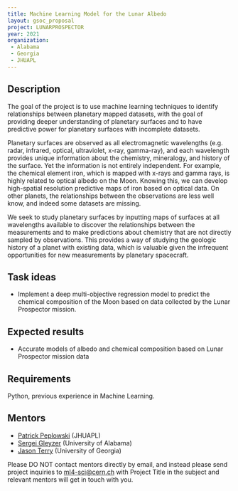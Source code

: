 ```yaml
---
title: Machine Learning Model for the Lunar Albedo
layout: gsoc_proposal
project: LUNARPROSPECTOR
year: 2021
organization:
 - Alabama
 - Georgia
 - JHUAPL
---
```


## Description

The goal of the project is to use machine learning techniques to identify relationships between planetary mapped datasets, with the goal of providing deeper understanding of planetary surfaces and to have predictive power for planetary surfaces with incomplete datasets.

Planetary surfaces are observed as all electromagnetic wavelengths (e.g. radar, infrared, optical, ultraviolet, x-ray, gamma-ray), and each wavelength provides unique information about the chemistry, mineralogy, and history of the surface. Yet the information is not entirely independent. For example, the chemical element iron, which is mapped with x-rays and gamma rays, is highly related to optical albedo on the Moon. Knowing this, we can develop high-spatial resolution predictive maps of iron based on optical data. On other planets, the relationships between the observations are less well know, and indeed some datasets are missing.

We seek to study planetary surfaces by inputting maps of surfaces at all wavelengths available to discover the relationships between the measurements and to make predictions about chemistry that are not directly sampled by observations. This provides a way of studying the geologic history of a planet with existing data, which is valuable given the infrequent opportunities for new measurements by planetary spacecraft.

## Task ideas
  * Implement a deep multi-objective regression model to predict the chemical composition of the Moon based on data collected by the Lunar Prospector mission.

## Expected results
  * Accurate models of albedo and chemical composition based on Lunar Prospector mission data
   
## Requirements 
Python, previous experience in Machine Learning. 


## Mentors

  * [Patrick Peplowski](mailto:ml4-sci@cern.ch) (JHUAPL)
  * [Sergei Gleyzer](mailto:ml4-sci@cern.ch) (University of Alabama)
  * [Jason Terry](mailto:ml4-sci@cern.ch) (University of Georgia)
 
Please DO NOT contact mentors directly by email, and instead please send project inquiries to [ml4-sci@cern.ch](mailto:ml4-sci@cern.ch) with Project Title in the subject and relevant mentors will get in touch with you. 
